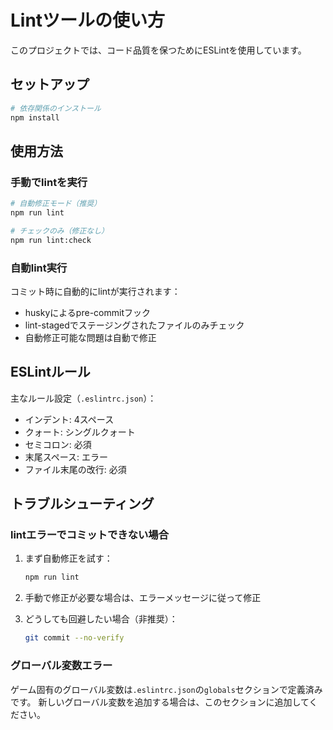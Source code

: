 # Lintツールの使い方

このプロジェクトでは、コード品質を保つためにESLintを使用しています。

## セットアップ

```bash
# 依存関係のインストール
npm install
```

## 使用方法

### 手動でlintを実行

```bash
# 自動修正モード（推奨）
npm run lint

# チェックのみ（修正なし）
npm run lint:check
```

### 自動lint実行

コミット時に自動的にlintが実行されます：
- huskyによるpre-commitフック
- lint-stagedでステージングされたファイルのみチェック
- 自動修正可能な問題は自動で修正

## ESLintルール

主なルール設定（`.eslintrc.json`）：
- インデント: 4スペース
- クォート: シングルクォート
- セミコロン: 必須
- 末尾スペース: エラー
- ファイル末尾の改行: 必須

## トラブルシューティング

### lintエラーでコミットできない場合

1. まず自動修正を試す：
   ```bash
   npm run lint
   ```

2. 手動で修正が必要な場合は、エラーメッセージに従って修正

3. どうしても回避したい場合（非推奨）：
   ```bash
   git commit --no-verify
   ```

### グローバル変数エラー

ゲーム固有のグローバル変数は`.eslintrc.json`の`globals`セクションで定義済みです。
新しいグローバル変数を追加する場合は、このセクションに追加してください。